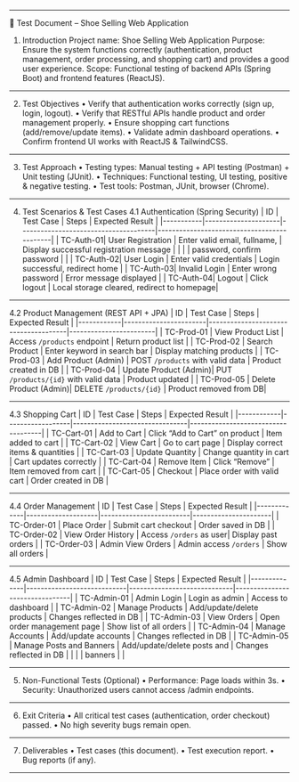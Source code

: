 ________________________________________
🧪 Test Document – Shoe Selling Web Application
1. Introduction
Project name: Shoe Selling Web Application
Purpose: Ensure the system functions correctly (authentication, product management, order processing, and shopping cart) and provides a good user experience.
Scope: Functional testing of backend APIs (Spring Boot) and frontend features (ReactJS).
________________________________________
2. Test Objectives
•	Verify that authentication works correctly (sign up, login, logout).
•	Verify that RESTful APIs handle product and order management properly.
•	Ensure shopping cart functions (add/remove/update items).
•	Validate admin dashboard operations.
•	Confirm frontend UI works with ReactJS & TailwindCSS.
________________________________________
3. Test Approach
•	Testing types: Manual testing + API testing (Postman) + Unit testing (JUnit).
•	Techniques: Functional testing, UI testing, positive & negative testing.
•	Test tools: Postman, JUnit, browser (Chrome).
________________________________________
4. Test Scenarios & Test Cases
4.1 Authentication (Spring Security)
| ID        | Test Case           | Steps                                | Expected Result                            |
|-----------|---------------------|--------------------------------------|--------------------------------------------|
| TC-Auth-01| User Registration   | Enter valid email, fullname,         | Display successful registration message    |
|           |                     | password, confirm password           |                                            |
| TC-Auth-02| User Login          | Enter valid credentials              | Login successful, redirect home            |
| TC-Auth-03| Invalid Login       | Enter wrong password                 | Error message displayed                    |
| TC-Auth-04| Logout              | Click logout                         | Local storage cleared, redirect to homepage|

________________________________________
4.2 Product Management (REST API + JPA)
| ID         | Test Case             | Steps                                | Expected Result        |
|------------|-----------------------|--------------------------------------|------------------------|
| TC-Prod-01 | View Product List     | Access `/products` endpoint          | Return product list    |
| TC-Prod-02 | Search Product        | Enter keyword in search bar          | Display matching products |
| TC-Prod-03 | Add Product (Admin)   | POST `/products` with valid data     | Product created in DB  |
| TC-Prod-04 | Update Product (Admin)| PUT `/products/{id}` with valid data | Product updated        |
| TC-Prod-05 | Delete Product (Admin)| DELETE `/products/{id}`              | Product removed from DB|
________________________________________
4.3 Shopping Cart
| ID         | Test Case        | Steps                          | Expected Result                    |
|------------|------------------|--------------------------------|------------------------------------|
| TC-Cart-01 | Add to Cart      | Click “Add to Cart” on product | Item added to cart                 |
| TC-Cart-02 | View Cart        | Go to cart page                | Display correct items & quantities |
| TC-Cart-03 | Update Quantity  | Change quantity in cart        | Cart updates correctly             |
| TC-Cart-04 | Remove Item      | Click “Remove”                 | Item removed from cart             |
| TC-Cart-05 | Checkout         | Place order with valid cart    | Order created in DB                |
________________________________________
4.4 Order Management
| ID          | Test Case          | Steps                   | Expected Result      |
|-------------|--------------------|-------------------------|----------------------|
| TC-Order-01 | Place Order        | Submit cart checkout    | Order saved in DB    |
| TC-Order-02 | View Order History | Access `/orders` as user| Display past orders  |
| TC-Order-03 | Admin View Orders  | Admin access `/orders`  | Show all orders      |
________________________________________
4.5 Admin Dashboard
| ID           | Test Case                  | Steps                       | Expected Result                |
|--------------|----------------------------|-----------------------------|--------------------------------|
| TC-Admin-01  | Admin Login                | Login as admin              | Access to dashboard            |
| TC-Admin-02  | Manage Products            | Add/update/delete products  | Changes reflected in DB        |
| TC-Admin-03  | View Orders                | Open order management page  | Show list of all orders        |
| TC-Admin-04  | Manage Accounts            | Add/update accounts         | Changes reflected in DB        |
| TC-Admin-05  | Manage Posts and Banners   | Add/update/delete posts and | Changes reflected in DB        |
|              |                            | banners                     |                                |
________________________________________
5. Non-Functional Tests (Optional)
•	Performance: Page loads within 3s.
•	Security: Unauthorized users cannot access /admin endpoints.
________________________________________
6. Exit Criteria
•	All critical test cases (authentication, order checkout) passed.
•	No high severity bugs remain open.
________________________________________
7. Deliverables
•	Test cases (this document).
•	Test execution report.
•	Bug reports (if any).
________________________________________
